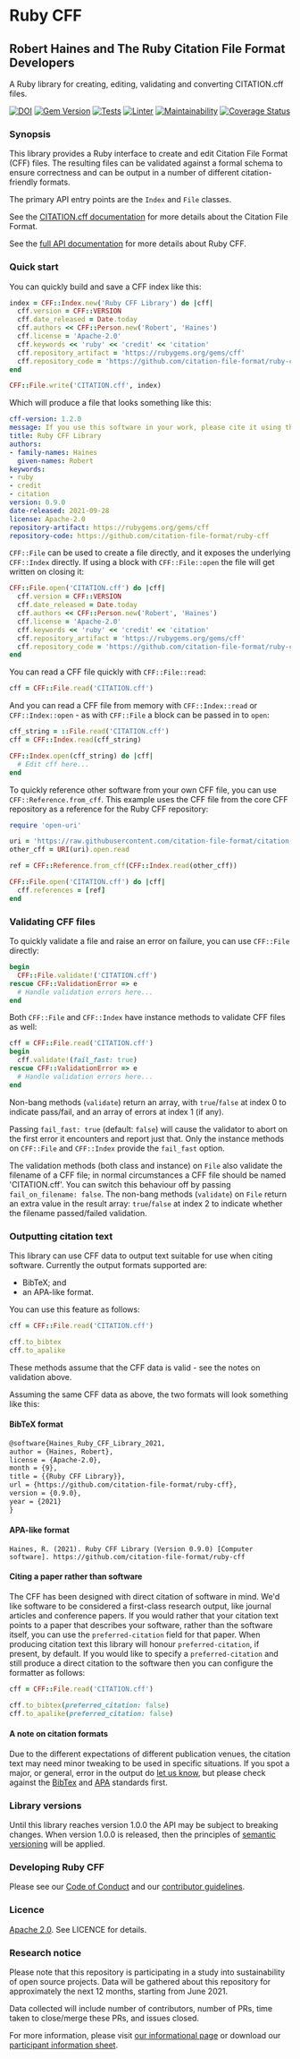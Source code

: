 # Ruby CFF
## Robert Haines and The Ruby Citation File Format Developers

A Ruby library for creating, editing, validating and converting CITATION.cff files.

[![DOI](https://zenodo.org/badge/DOI/10.5281/zenodo.1184077.svg)](https://doi.org/10.5281/zenodo.1184077)
[![Gem Version](https://badge.fury.io/rb/cff.svg)](https://badge.fury.io/rb/cff)
[![Tests](https://github.com/citation-file-format/ruby-cff/actions/workflows/ruby.yml/badge.svg)](https://github.com/citation-file-format/ruby-cff/actions/workflows/ruby.yml)
[![Linter](https://github.com/citation-file-format/ruby-cff/actions/workflows/lint.yml/badge.svg)](https://github.com/citation-file-format/ruby-cff/actions/workflows/lint.yml)
[![Maintainability](https://api.codeclimate.com/v1/badges/6bb4c661bfb4971260ba/maintainability)](https://codeclimate.com/github/citation-file-format/ruby-cff/maintainability)
[![Coverage Status](https://coveralls.io/repos/github/citation-file-format/ruby-cff/badge.svg)](https://coveralls.io/github/citation-file-format/ruby-cff)

### Synopsis

This library provides a Ruby interface to create and edit Citation File Format (CFF) files. The resulting files can be validated against a formal schema to ensure correctness and can be output in a number of different citation-friendly formats.

The primary API entry points are the `Index` and `File` classes.

See the [CITATION.cff documentation](https://citation-file-format.github.io/) for more details about the Citation File Format.

See the [full API documentation](https://citation-file-format.github.io/ruby-cff/) for more details about Ruby CFF.

### Quick start

You can quickly build and save a CFF index like this:

```ruby
index = CFF::Index.new('Ruby CFF Library') do |cff|
  cff.version = CFF::VERSION
  cff.date_released = Date.today
  cff.authors << CFF::Person.new('Robert', 'Haines')
  cff.license = 'Apache-2.0'
  cff.keywords << 'ruby' << 'credit' << 'citation'
  cff.repository_artifact = 'https://rubygems.org/gems/cff'
  cff.repository_code = 'https://github.com/citation-file-format/ruby-cff'
end

CFF::File.write('CITATION.cff', index)
```

Which will produce a file that looks something like this:

```yaml
cff-version: 1.2.0
message: If you use this software in your work, please cite it using the following metadata
title: Ruby CFF Library
authors:
- family-names: Haines
  given-names: Robert
keywords:
- ruby
- credit
- citation
version: 0.9.0
date-released: 2021-09-28
license: Apache-2.0
repository-artifact: https://rubygems.org/gems/cff
repository-code: https://github.com/citation-file-format/ruby-cff
```

`CFF::File` can be used to create a file directly, and it exposes the underlying `CFF::Index` directly. If using a block with `CFF::File::open` the file will get written on closing it:

```ruby
CFF::File.open('CITATION.cff') do |cff|
  cff.version = CFF::VERSION
  cff.date_released = Date.today
  cff.authors << CFF::Person.new('Robert', 'Haines')
  cff.license = 'Apache-2.0'
  cff.keywords << 'ruby' << 'credit' << 'citation'
  cff.repository_artifact = 'https://rubygems.org/gems/cff'
  cff.repository_code = 'https://github.com/citation-file-format/ruby-cff'
end
```

You can read a CFF file quickly with `CFF::File::read`:

```ruby
cff = CFF::File.read('CITATION.cff')
```

And you can read a CFF file from memory with `CFF::Index::read` or `CFF::Index::open` - as with `CFF::File` a block can be passed in to `open`:

```ruby
cff_string = ::File.read('CITATION.cff')
cff = CFF::Index.read(cff_string)

CFF::Index.open(cff_string) do |cff|
  # Edit cff here...
end
```

To quickly reference other software from your own CFF file, you can use `CFF::Reference.from_cff`. This example uses the CFF file from the core CFF repository as a reference for the Ruby CFF repository:

```ruby
require 'open-uri'

uri = 'https://raw.githubusercontent.com/citation-file-format/citation-file-format/main/CITATION.cff'
other_cff = URI(uri).open.read

ref = CFF::Reference.from_cff(CFF::Index.read(other_cff))

CFF::File.open('CITATION.cff') do |cff|
  cff.references = [ref]
end
```

### Validating CFF files

To quickly validate a file and raise an error on failure, you can use `CFF::File` directly:

```ruby
begin
  CFF::File.validate!('CITATION.cff')
rescue CFF::ValidationError => e
  # Handle validation errors here...
end
```

Both `CFF::File` and `CFF::Index` have instance methods to validate CFF files as well:

```ruby
cff = CFF::File.read('CITATION.cff')
begin
  cff.validate!(fail_fast: true)
rescue CFF::ValidationError => e
  # Handle validation errors here...
end
```

Non-bang methods (`validate`) return an array, with `true`/`false` at index 0 to indicate pass/fail, and an array of errors at index 1 (if any).

Passing `fail_fast: true` (default: `false`) will cause the validator to abort on the first error it encounters and report just that. Only the instance methods on `CFF::File` and `CFF::Index` provide the `fail_fast` option.

The validation methods (both class and instance) on `File` also validate the filename of a CFF file; in normal circumstances a CFF file should be named 'CITATION.cff'. You can switch this behaviour off by passing `fail_on_filename: false`. The non-bang methods (`validate`) on `File` return an extra value in the result array: `true`/`false` at index 2 to indicate whether the filename passed/failed validation.

### Outputting citation text

This library can use CFF data to output text suitable for use when citing software. Currently the output formats supported are:

* BibTeX; and
* an APA-like format.

You can use this feature as follows:
```ruby
cff = CFF::File.read('CITATION.cff')

cff.to_bibtex
cff.to_apalike
```

These methods assume that the CFF data is valid - see the notes on validation above.

Assuming the same CFF data as above, the two formats will look something like this:

#### BibTeX format

```tex
@software{Haines_Ruby_CFF_Library_2021,
author = {Haines, Robert},
license = {Apache-2.0},
month = {9},
title = {{Ruby CFF Library}},
url = {https://github.com/citation-file-format/ruby-cff},
version = {0.9.0},
year = {2021}
}
```

#### APA-like format

```
Haines, R. (2021). Ruby CFF Library (Version 0.9.0) [Computer software]. https://github.com/citation-file-format/ruby-cff
```

#### Citing a paper rather than software

The CFF has been designed with direct citation of software in mind. We'd like software to be considered a first-class research output, like journal articles and conference papers. If you would rather that your citation text points to a paper that describes your software, rather than the software itself, you can use the `preferred-citation` field for that paper. When producing citation text this library will honour `preferred-citation`, if present, by default. If you would like to specify a `preferred-citation` and still produce a direct citation to the software then you can configure the formatter as follows:

```ruby
cff = CFF::File.read('CITATION.cff')

cff.to_bibtex(preferred_citation: false)
cff.to_apalike(preferred_citation: false)

```

#### A note on citation formats

Due to the different expectations of different publication venues, the citation text may need minor tweaking to be used in specific situations. If you spot a major, or general, error in the output do [let us know](https://github.com/citation-file-format/ruby-cff/issues), but please check against the [BibTex](https://www.bibtex.com/format/) and [APA](https://apastyle.apa.org/style-grammar-guidelines/references) standards first.

### Library versions

Until this library reaches version 1.0.0 the API may be subject to breaking changes. When version 1.0.0 is released, then the principles of [semantic versioning](https://semver.org/) will be applied.

### Developing Ruby CFF

Please see our [Code of Conduct](https://github.com/citation-file-format/ruby-cff/blob/main/CODE_OF_CONDUCT.md) and our [contributor guidelines](https://github.com/citation-file-format/ruby-cff/blob/main/CONTRIBUTING.md).

### Licence

[Apache 2.0](http://www.apache.org/licenses/). See LICENCE for details.

### Research notice

Please note that this repository is participating in a study into sustainability
 of open source projects. Data will be gathered about this repository for
 approximately the next 12 months, starting from June 2021.

Data collected will include number of contributors, number of PRs, time taken to
 close/merge these PRs, and issues closed.

For more information, please visit
[our informational page](https://sustainable-open-science-and-software.github.io/) or download our [participant information sheet](https://sustainable-open-science-and-software.github.io/assets/PIS_sustainable_software.pdf).
